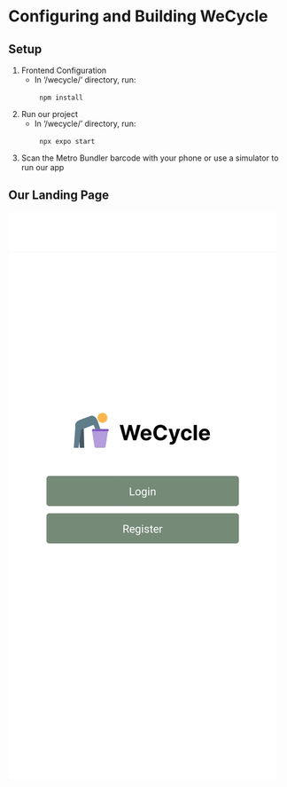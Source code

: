 # Configuring and Building WeCycle

## Setup

1. Frontend Configuration
    - In ‘/wecycle/’ directory, run:

&emsp;&emsp;&emsp;&emsp;`npm install`

2. Run our project
    - In ‘/wecycle/’ directory, run:

&emsp;&emsp;&emsp;&emsp;`npx expo start`

3. Scan the Metro Bundler barcode with your phone or use a simulator to run our app

## Our Landing Page

![WeCycle Landing Page](landing.jpg?raw=true "WeCycle Landing Page")